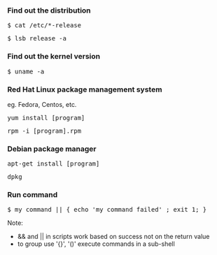### Find out the distribution

<pre>
$ cat /etc/*-release
</pre>

<pre>
$ lsb_release -a
</pre>

### Find out the kernel version

<pre>
$ uname -a
</pre>

### Red Hat Linux package management system

eg. Fedora, Centos, etc.

<pre>
yum install [program]
</pre>

<pre>
rpm -i [program].rpm
</pre>

### Debian package manager

<pre>
apt-get install [program]
</pre>

<pre>
dpkg
</pre>

### Run command

<pre>
$ my_command || { echo 'my_command failed' ; exit 1; }
</pre>

Note:
-  && and || in scripts work based on success not on the return value
- to group use '{}', '()' execute commands in a sub-shell

